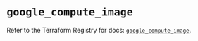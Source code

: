 # `google_compute_image`

Refer to the Terraform Registry for docs: [`google_compute_image`](https://registry.terraform.io/providers/hashicorp/google-beta/5.24.0/docs/resources/google_compute_image).
